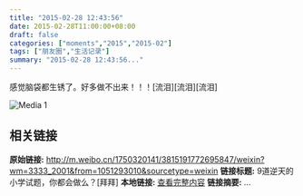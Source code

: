 ```yaml
---
title: "2015-02-28 12:43:56"
date: 2015-02-28T11:00:00+08:00
draft: false
categories: ["moments","2015","2015-02"]
tags: ["朋友圈","生活记录"]
summary: "2015-02-28 12:43:56..."
---
```


感觉脑袋都生锈了。好多做不出来！！！[流泪][流泪][流泪]

![Media 1](/Moments/photos/2015-02-28/201502281243560.jpg)

## 相关链接

**原始链接:** http://m.weibo.cn/1750320141/3815191772695847/weixin?wm=3333_2001&from=1051293010&sourcetype=weixin
**链接标题:** 9道逆天的小学试题，你都会做么？[拜拜]
**本地链接:** [查看完整内容](/link_content/2015/02/2015-02-28-1/link_content/)
**链接摘要:** ...

